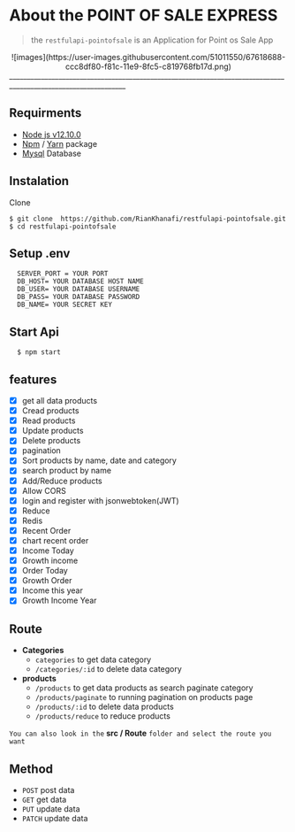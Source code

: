
# About the POINT OF SALE EXPRESS
> the `restfulapi-pointofsale` is an Application for Point os Sale App

<div style="text-align:center">
![images](https://user-images.githubusercontent.com/51011550/67618688-ccc8df80-f81c-11e9-8fc5-c819768fb17d.png)
</div>
_______________________________________________________________________________________________________________

## Requirments
  - [Node js v12.10.0](https://nodejs.org/en/download/)
  - [Npm](https://www.npmjs.com/get-npm) / [Yarn](https://yarnpkg.com/lang/en/docs/install/#windows-stable) package
  - [Mysql](https://www.apachefriends.org/download.html) Database

## Instalation
  Clone
  ```
  $ git clone  https://github.com/RianKhanafi/restfulapi-pointofsale.git
  $ cd restfulapi-pointofsale
  ```
## Setup .env
```
  SERVER_PORT = YOUR PORT
  DB_HOST= YOUR DATABASE HOST NAME
  DB_USER= YOUR DATABASE USERNAME
  DB_PASS= YOUR DATABASE PASSWORD
  DB_NAME= YOUR SECRET KEY
```
## Start Api
```
  $ npm start
```

## features
- [X] get all data products
- [x] Cread products
- [x] Read products
- [x] Update products
- [x] Delete products
- [x] pagination
- [x] Sort products by name, date and category
- [x] search product by name
- [x] Add/Reduce products
- [x] Allow CORS
- [x] login and register with jsonwebtoken(JWT)
- [x] Reduce
- [x] Redis
- [x] Recent Order
- [x] chart recent order
- [x] Income Today
- [x] Growth income
- [x] Order Today
- [x] Growth Order
- [x] Income this year
- [x] Growth Income Year

## Route
- **Categories** 
  - `categories` to get data category 
  - `/categories/:id`  to delete data category 
- **products** 
  - `/products`  to get data products as search paginate category 
  - `/products/paginate` to running pagination on products page
  - `/products/:id` to delete data products
  - `/products/reduce` to reduce products
  
``You can also look in the`` **src / Route** ``folder and select the route you want``
  
## Method
 - `POST` post data
 - `GET` get data
 - `PUT` update data
 - `PATCH` update data

  
